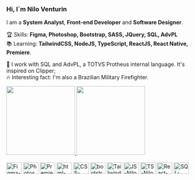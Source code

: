 ### Hi, I`m Nilo Venturin

<p align="left">
I am a <strong>System Analyst</strong>, <strong>Front-end Developer</strong> and <strong>Software Designer</strong>.<br />
</p>

<p align="left">
  🏆  Skills: <strong>Figma, Photoshop, Bootstrap, SASS, JQuery, SQL, AdvPL</strong><br />
  📚  Learning: <strong>TailwindCSS, NodeJS, TypeScript, ReactJS, React Native, Premiere</strong>.
</p>

<p align="left">
  💼 I work with SQL and AdvPL, a TOTVS Protheus internal language. It's inspired on Clipper; <br />
  🔥 Interesting fact: I'm also a Brazilian Military Firefighter.
</p>

<div>
  <a href="https://www.github.com/dev-nilo">
    <img height="180em" src="https://github-readme-stats.vercel.app/api?username=dev-nilo&show_icons=true&theme=dark&include_all_commits=true&count_private=true" />
    <img height="180em" src="https://github-readme-stats.vercel.app/api/top-langs/?username=dev-nilo&layout=compact&langs_count=16&theme=dark" />
  </a>
</div>
<br>
<div style="display: inline-block">
  <img align="center" alt="Figma-Nilo" height="30" width="40" src="https://cdn.jsdelivr.net/gh/devicons/devicon/icons/figma/figma-original.svg" />
  <img align="center" alt="Photoshop-Nilo" height="30" width="40" src="https://cdn.jsdelivr.net/gh/devicons/devicon/icons/photoshop/photoshop-plain.svg" />
  <img align="center" alt="Premiere-Nilo" height="30" width="40" src="https://cdn.jsdelivr.net/gh/devicons/devicon/icons/premierepro/premierepro-plain.svg"  />
  <img align="center" alt="html-Nilo" height="30" width="40" src="https://cdn.jsdelivr.net/gh/devicons/devicon/icons/html5/html5-original.svg" />
  <img align="center" alt="CSS-Nilo" height="30" width="40" src="https://cdn.jsdelivr.net/gh/devicons/devicon/icons/css3/css3-original.svg" />
  <img align="center" alt="bootstrap-Nilo" height="30" width="40" src="https://cdn.jsdelivr.net/gh/devicons/devicon/icons/bootstrap/bootstrap-original.svg" />       
  <img align="center" alt="Tailwind-Nilo" height="30" width="40" src="https://cdn.jsdelivr.net/gh/devicons/devicon/icons/tailwindcss/tailwindcss-plain.svg" />
  <img align="center" alt="JS-Nilo" height="30" width="40" src="https://cdn.jsdelivr.net/gh/devicons/devicon/icons/javascript/javascript-plain.svg" />
  <img align="center" alt="TS-Nilo" height="30" width="40" src="https://cdn.jsdelivr.net/gh/devicons/devicon/icons/typescript/typescript-plain.svg" />
  <img align="center" alt="React-Nilo" height="30" width="40" src="https://cdn.jsdelivr.net/gh/devicons/devicon/icons/react/react-original.svg" />
  <img align="center" alt="SQL-Nilo" height="30" width="40" src="https://cdn.jsdelivr.net/gh/devicons/devicon/icons/mysql/mysql-original.svg" />
</div>
